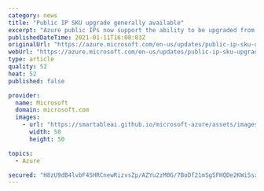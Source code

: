 ```yaml
---
category: news
title: "Public IP SKU upgrade generally available"
excerpt: "Azure public IPs now support the ability to be upgraded from Basic to Standard SKU, enabling customers to retain the same IP address for services that require Standard IP frontends."
publishedDateTime: 2021-01-11T16:00:03Z
originalUrl: "https://azure.microsoft.com/en-us/updates/public-ip-sku-upgrade-generally-available/"
webUrl: "https://azure.microsoft.com/en-us/updates/public-ip-sku-upgrade-generally-available/"
type: article
quality: 52
heat: 52
published: false

provider:
  name: Microsoft
  domain: microsoft.com
  images:
    - url: "https://smartableai.github.io/microsoft-azure/assets/images/organizations/microsoft.com-50x50.jpg"
      width: 50
      height: 50

topics:
  - Azure

secured: "H8zU9dB4lvbF4SHRCnewRizvsZp/AZYu2zM0G/7BoDf21mSgSFHQDe2KWiSsxDiAmlkCeOWTYQn18dFLVYfwsoOgcGEw0Q5igEVvXFNy2RL91f8yTKz0+PspZDdGdVKSr2b/C8jCVZDbjg7+3551cXhwgm8ALa0Bk3+8cyflSmvACWmXJscMbG8hjFF2oNCbNcjBZ4oijZ6uBw1dYdtyTAYeLjrQ5l/mTjQ3GV7blXHWGReqxw8D8i48ojYI2+pv50LzSOamrcovclib7yRMeo7oWCGdPBusUYvdcHS7oFtpDntlJpYrOiqKQLkgOyXKfbDDUJD+TVZhdcJVytDPYs5MK6tsvBhvakE27xcKO70=;2Vd1zYE9LJDmlFEDVCSY6A=="
---
```


